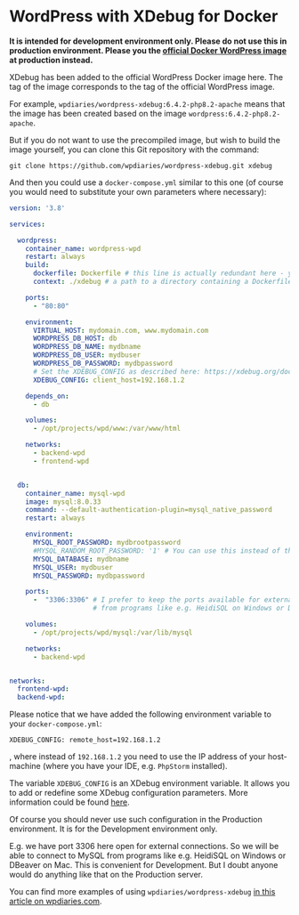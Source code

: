 WordPress with XDebug for Docker
================================

**It is intended for development environment only. Please do not use this in production environment. Please you the [official Docker WordPress image](https://hub.docker.com/_/wordpress) at production instead.**

XDebug has been added to the official WordPress Docker image here. The tag of the image corresponds to the tag of the official WordPress image.

For example, `wpdiaries/wordpress-xdebug:6.4.2-php8.2-apache` means that the image has been created based on the image `wordpress:6.4.2-php8.2-apache`.

But if you do not want to use the precompiled image, but wish to build the image yourself, you can clone this Git repository with the command:

```
git clone https://github.com/wpdiaries/wordpress-xdebug.git xdebug
```

And then you could use a `docker-compose.yml` similar to this one (of course you would need to substitute your own parameters where necessary):

```yaml
version: '3.8'

services:

  wordpress:
    container_name: wordpress-wpd
    restart: always
    build:
      dockerfile: Dockerfile # this line is actually redundant here - you need it only if you want to use some custom name for your Dockerfile
      context: ./xdebug # a path to a directory containing a Dockerfile, or a url to a git repository

    ports:
      - "80:80"

    environment:
      VIRTUAL_HOST: mydomain.com, www.mydomain.com
      WORDPRESS_DB_HOST: db
      WORDPRESS_DB_NAME: mydbname
      WORDPRESS_DB_USER: mydbuser
      WORDPRESS_DB_PASSWORD: mydbpassword
      # Set the XDEBUG_CONFIG as described here: https://xdebug.org/docs/remote
      XDEBUG_CONFIG: client_host=192.168.1.2

    depends_on:
      - db

    volumes:
      - /opt/projects/wpd/www:/var/www/html

    networks:
      - backend-wpd
      - frontend-wpd


  db:
    container_name: mysql-wpd
    image: mysql:8.0.33
    command: --default-authentication-plugin=mysql_native_password
    restart: always

    environment:
      MYSQL_ROOT_PASSWORD: mydbrootpassword
      #MYSQL_RANDOM_ROOT_PASSWORD: '1' # You can use this instead of the option right above if you do not want to be able login to MySQL under root
      MYSQL_DATABASE: mydbname
      MYSQL_USER: mydbuser
      MYSQL_PASSWORD: mydbpassword

    ports:
      -  "3306:3306" # I prefer to keep the ports available for external connections in the Development environment to be able to work with the database
                     # from programs like e.g. HeidiSQL on Windows or DBeaver on Mac.

    volumes:
      - /opt/projects/wpd/mysql:/var/lib/mysql

    networks:
      - backend-wpd


networks:
  frontend-wpd:
  backend-wpd:
```

Please notice that we have added the following environment variable to your `docker-compose.yml`:
```
XDEBUG_CONFIG: remote_host=192.168.1.2
```
, where instead of `192.168.1.2` you need to use the IP address of your host-machine (where you have your IDE, e.g. `PhpStorm` installed).

The variable `XDEBUG_CONFIG` is an XDebug environment variable. It allows you to add or redefine some XDebug configuration parameters. More information could be found [here](https://xdebug.org/docs/remote).

Of course you should never use such configuration in the Production environment. It is for the Development environment only.

E.g. we have port 3306 here open for external connections. So we will be able to connect to MySQL from programs like e.g. HeidiSQL on Windows or DBeaver on Mac. This is convenient for Development. But I doubt anyone would do anything like that on the Production server.

You can find more examples of using `wpdiaries/wordpress-xdebug` [in this article on wpdiaries.com](https://www.wpdiaries.com/wordpress-with-xdebug-for-docker/).

  

